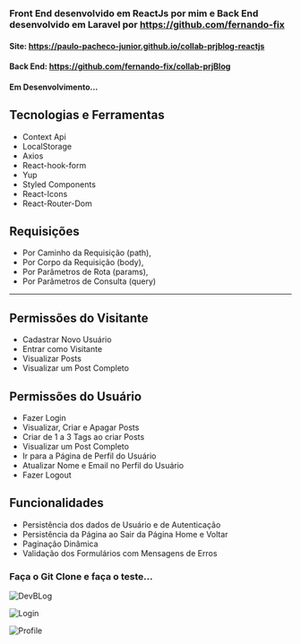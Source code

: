 ### Front End desenvolvido em ReactJs por mim e Back End desenvolvido em Laravel por https://github.com/fernando-fix

#### Site: https://paulo-pacheco-junior.github.io/collab-prjblog-reactjs

#### Back End: https://github.com/fernando-fix/collab-prjBlog

#### Em Desenvolvimento...

<h2>Tecnologias e Ferramentas</h2>
<ul>
  <li>Context Api</li> 
  <li>LocalStorage</li>
  <li>Axios</li>
  <li>React-hook-form</li>
  <li>Yup</li>
  <li>Styled Components</li>
  <li>React-Icons</li>
  <li>React-Router-Dom</li>
</ul>

<h2>Requisições</h2>
<ul>
  <li>Por Caminho da Requisição (path),</li>
  <li>Por Corpo da Requisição (body),</li>
  <li>Por Parâmetros de Rota (params),</li> 
  <li>Por Parâmetros de Consulta (query)</li>
</ul>

<hr/>

<h2>Permissões do Visitante</h2>
<ul>
  <li>Cadastrar Novo Usuário</li>
  <li>Entrar como Visitante</li>
  <li>Visualizar Posts</li>
  <li>Visualizar um Post Completo</li>
</ul>

<h2>Permissões do Usuário</h2>
<ul>
  <li>Fazer Login</li>
  <li>Visualizar, Criar e Apagar Posts</li>
  <li>Criar de 1 a 3 Tags ao criar Posts</li>
  <li>Visualizar um Post Completo</li>
  <li>Ir para a Página de Perfil do Usuário</li>
  <li>Atualizar Nome e Email no Perfil do Usuário</li>
  <li>Fazer Logout</li>
</ul>

<h2>Funcionalidades</h2>
<ul>
  <li>Persistência dos dados de Usuário e de Autenticação</li>
  <li>Persistência da Página ao Sair da Página Home e Voltar</li>
  <li>Paginação Dinâmica</li>
  <li>Validação dos Formulários com Mensagens de Erros</li>
</ul>

### Faça o Git Clone e faça o teste...

![DevBLog](https://github.com/Paulo-Pacheco-Junior/collab-prjblog-reactjs/assets/78752003/5a560701-9883-4198-8731-07f8ceedff17)

![Login](https://github.com/Paulo-Pacheco-Junior/collab-prjblog-reactjs/assets/78752003/417cbe61-5298-4e01-a5cd-20fc37a43e7f)

![Profile](https://github.com/Paulo-Pacheco-Junior/collab-prjblog-reactjs/assets/78752003/b04f1a8b-b4b9-4a79-801f-8d0187425c09)
